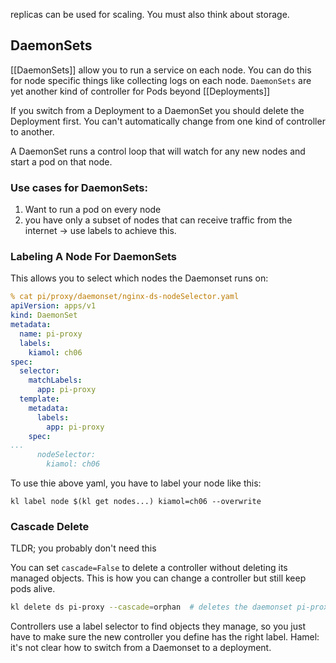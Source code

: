 replicas can be used for scaling.   You must also think about storage.  

## DaemonSets

[[DaemonSets]] allow you to run a service on each node.  You can do this for node specific things like collecting logs on each node.  `DaemonSets` are yet another kind of controller for Pods beyond [[Deployments]]

If you switch from a Deployment to a DaemonSet you should delete the Deployment first.  You can't automatically change from one kind of controller to another.

A DaemonSet runs a control loop that will watch for any new nodes and start a pod on that node.

### Use cases for DaemonSets:
1. Want to run a pod on every node
2. you have only a subset of nodes that can receive traffic from the internet -> use labels to achieve this.  

### Labeling A Node For DaemonSets

This allows you to select which nodes the Daemonset runs on:

```yaml
% cat pi/proxy/daemonset/nginx-ds-nodeSelector.yaml
apiVersion: apps/v1
kind: DaemonSet
metadata:
  name: pi-proxy
  labels:
    kiamol: ch06
spec:
  selector:
    matchLabels:
      app: pi-proxy
  template:
    metadata:
      labels:
        app: pi-proxy
    spec:
...
      nodeSelector:
        kiamol: ch06
```

To use thie above yaml, you have to label your node like this:

```
kl label node $(kl get nodes...) kiamol=ch06 --overwrite
```

### Cascade Delete

TLDR; you probably don't need this

You can set `cascade=False` to delete a controller without deleting its managed objects.  This is how you can change a controller but still keep pods alive. 

```bash
kl delete ds pi-proxy --cascade=orphan  # deletes the daemonset pi-proxy
```

Controllers use a label selector to find objects they manage, so you just have to make sure the new controller you define has the right label.  Hamel: it's not clear how to switch from a Daemonset to a deployment.  